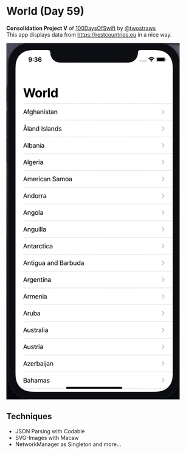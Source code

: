 # World (Day 59)

**Consolidation Project V** of [100DaysOfSwift](https://www.hackingwithswift.com/100) by [@twostraws](https://github.com/twostraws)\
This app displays data from https://restcountries.eu in a nice way.

![World Image](images/world.gif "World")

## Techniques
- JSON Parsing with Codable
- SVG-Images with Macaw
- NetworkManager as Singleton
and more...
